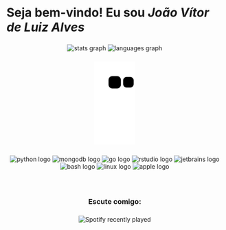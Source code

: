 <h1 align="left"> Seja bem-vindo! Eu sou <em> João Vítor de Luiz Alves </em>  </h1>

###

<div align="center">
  <img src="https://github-readme-stats.vercel.app/api?hide_title=false&hide_rank=false&show_icons=true&include_all_commits=true&count_private=true&disable_animations=false&theme=vue-dark&locale=pt-br&hide_border=true&custom_title=Minhas Estatísticas&username=JVLAlves" height="150" alt="stats graph"  />
  <img src="https://github-readme-stats.vercel.app/api/top-langs?locale=pt-br&hide_title=false&layout=compact&card_width=320&langs_count=12&theme=vue-dark&hide_border=true&custom_title=Linguagens mais utilizadas&username=JVLAlves" height="150" alt="languages graph"  />
</div>

###
  <div align="center">
    <img src="https://github.com/JVLAlves/JVLAlves/blob/output/github-contribution-grid-snake.svg" alt="Snake-animation">
  </div>
  
###

<div align="center">
  <img src="https://cdn.jsdelivr.net/gh/devicons/devicon/icons/python/python-original.svg" height="40" width="52" alt="python logo"  />
  <img src="https://cdn.jsdelivr.net/gh/devicons/devicon/icons/mongodb/mongodb-plain.svg" height="40" width="52" alt="mongodb logo"  />
  <img src="https://cdn.jsdelivr.net/gh/devicons/devicon/icons/go/go-original-wordmark.svg" height="40" width="52" alt="go logo"  />
  <img src="https://cdn.jsdelivr.net/gh/devicons/devicon/icons/rstudio/rstudio-plain.svg" height="40" width="52" alt="rstudio logo"  />
  <img src="https://cdn.jsdelivr.net/gh/devicons/devicon/icons/jetbrains/jetbrains-original.svg" height="40" width="52" alt="jetbrains logo"  />
  <img src="https://cdn.jsdelivr.net/gh/devicons/devicon/icons/bash/bash-original.svg" height="40" width="52" alt="bash logo"  />
  <img src="https://cdn.jsdelivr.net/gh/devicons/devicon/icons/linux/linux-original.svg" height="40" width="52" alt="linux logo"  />
  <img src="https://cdn.jsdelivr.net/gh/devicons/devicon/icons/apple/apple-original.svg" height="40" width="52" alt="apple logo"  />
</div>

###
<br>

<h3 align="center">Escute comigo:</h2>

###

<div align="center">
    <img src="https://spotify-recently-played-readme.vercel.app/api?user=22fe3eujtg75b2k5rsnvgodpa&unique=True&count=5" alt="Spotify recently played"  />
  </a>
</div>

###
